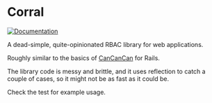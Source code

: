 # Corral

[![Documentation](https://godoc.org/github.com/tecuane/corral?status.svg)](https://godoc.org/github.com/tecuane/corral)

A dead-simple, quite-opinionated RBAC library for web applications.

Roughly similar to the basics of [CanCanCan](https://github.com/cancancommunity/cancancan) for Rails.

The library code is messy and brittle, and it uses reflection to catch a couple of cases, so it might not be as fast as it could be.

Check the test for example usage.
